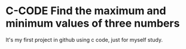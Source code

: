 # C-CODE Find the maximum and minimum values of three numbers
It's my first project in github using c code, just for myself study.


